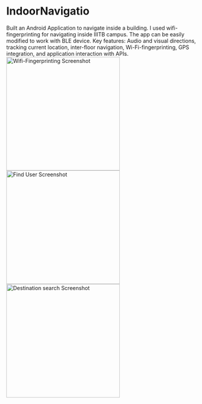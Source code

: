 # IndoorNavigatio
Built an Android Application to navigate inside a building. I used wifi-fingerprinting for navigating inside IIITB campus. The app can be easily modified to work with BLE device.
Key features: Audio and visual directions, tracking current location, inter-floor navigation, Wi-Fi-fingerprinting, GPS integration, and application interaction with APIs.
    <img src="https://cloud.githubusercontent.com/assets/9105421/11581152/d8b04884-9a64-11e5-8598-0df0e9981be9.png" width="300px" alt="Wifi-Fingerprinting Screenshot">
<img src="https://cloud.githubusercontent.com/assets/9105421/11581150/d8a43710-9a64-11e5-87ec-65d73c70c87d.png" width="300px" alt="Find User Screenshot">
<img src="https://cloud.githubusercontent.com/assets/9105421/11581153/d8b11d68-9a64-11e5-8caf-1a133d01e95e.png" width="300px" alt="Destination search Screenshot">
    
    
